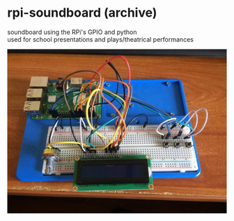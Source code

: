 # rpi-soundboard (archive)

soundboard using the RPi's GPIO and python  
used for school presentations and plays/theatrical performances

![wiring](/rpi-soundboard/physical%20wiring.JPG?raw=true)
